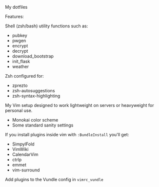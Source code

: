 My dotfiles

Features:

Shell (zsh/bash) utility functions such as:
- pubkey
- pwgen
- encrypt
- decrypt
- download_bootstrap
- init_flask
- weather

Zsh configured for:
- zprezto
- zsh-autosuggestions
- zsh-syntax-highlighting

My Vim setup designed to work lightweight on servers or heavyweight for personal use.

- Monokai color scheme
- Some standard sanity settings

If you install plugins inside vim with `:BundleInstall` you'll get:
- SimpylFold
- VimWiki
- CalendarVim
- ctrlp
- emmet
- vim-surround

Add plugins to the Vundle config in `vimrc_vundle`
